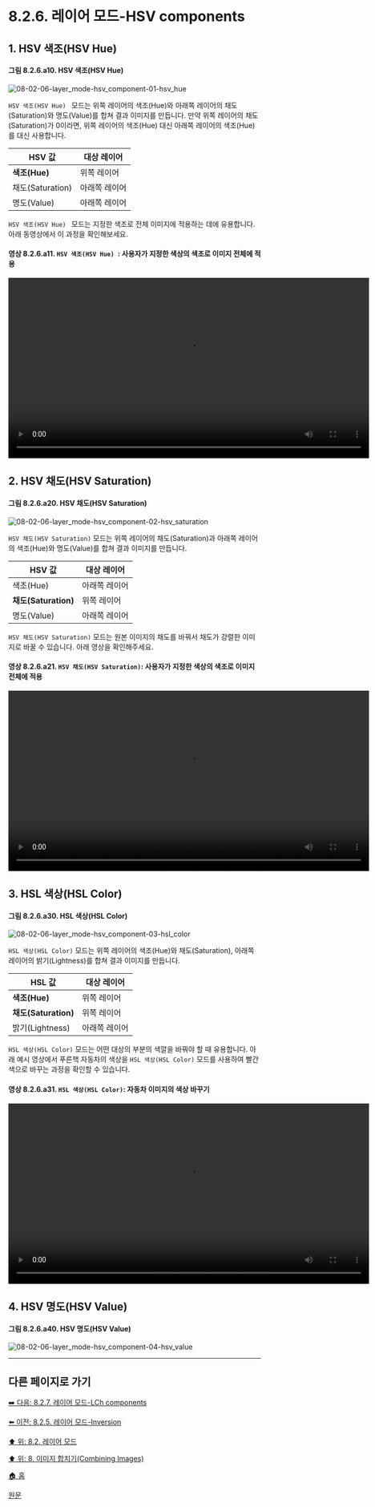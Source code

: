 # 8.2.6. 레이어 모드-HSV components
## 1. HSV 색조(HSV Hue) 
#### 그림 8.2.6.a10. HSV 색조(HSV Hue) 
![08-02-06-layer_mode-hsv_component-01-hsv_hue](https://github.com/wonder13662/gimp/assets/15767104/9bc6d996-d48a-454b-8f08-a7ceba62d162)

`HSV 색조(HSV Hue) ` 모드는 위쪽 레이어의 색조(Hue)와 아래쪽 레이어의 채도(Saturation)와 명도(Value)를 합쳐 결과 이미지를 만듭니다. 만약 위쪽 레이어의 채도(Saturation)가 0이라면, 위쪽 레이어의 색조(Hue) 대신 아래쪽 레이어의 색조(Hue)를 대신 사용합니다.

|HSV 값|대상 레이어|
|---|---|
|**색조(Hue)**|위쪽 레이어|
|채도(Saturation)|아래쪽 레이어|
|명도(Value)|아래쪽 레이어|

`HSV 색조(HSV Hue) ` 모드는 지정한 색조로 전체 이미지에 적용하는 데에 유용합니다. 아래 동영상에서 이 과정을 확인해보세요.

#### 영상 8.2.6.a11. `HSV 색조(HSV Hue) `: 사용자가 지정한 색상의 색조로 이미지 전체에 적용
<video controls="controls" width="720" src="https://github.com/wonder13662/gimp/assets/15767104/f441430c-33b0-4332-b88f-c9c2648825e9"></video>

## 2. HSV 채도(HSV Saturation)
#### 그림 8.2.6.a20. HSV 채도(HSV Saturation)
![08-02-06-layer_mode-hsv_component-02-hsv_saturation](https://github.com/wonder13662/gimp/assets/15767104/c8e20a44-4b38-496f-aa21-f9d8920555b2)

`HSV 채도(HSV Saturation)` 모드는 위쪽 레이어의 채도(Saturation)과 아래쪽 레이어의 색조(Hue)와 명도(Value)를 합쳐 결과 이미지를 만듭니다.

|HSV 값|대상 레이어|
|---|---|
|색조(Hue)|아래쪽 레이어|
|**채도(Saturation)**|위쪽 레이어|
|명도(Value)|아래쪽 레이어|

`HSV 채도(HSV Saturation)` 모드는 원본 이미지의 채도를 바꿔서 채도가 강렬한 이미지로 바꿀 수 있습니다. 아래 영상을 확인해주세요.

#### 영상 8.2.6.a21. `HSV 채도(HSV Saturation)`: 사용자가 지정한 색상의 색조로 이미지 전체에 적용
<video controls="controls" width="720" src="https://github.com/wonder13662/gimp/assets/15767104/139b27e7-95a1-493e-a1ed-5544173f136c"></video>

## 3. HSL 색상(HSL Color)
#### 그림 8.2.6.a30. HSL 색상(HSL Color)
![08-02-06-layer_mode-hsv_component-03-hsl_color](https://github.com/wonder13662/gimp/assets/15767104/b91f0429-5220-4127-a5da-eef221a5db87)

`HSL 색상(HSL Color)` 모드는 위쪽 레이어의 색조(Hue)와 채도(Saturation), 아래쪽 레이어의 밝기(Lightness)를 합쳐 결과 이미지를 만듭니다.

|HSL 값|대상 레이어|
|---|---|
|**색조(Hue)**|위쪽 레이어|
|**채도(Saturation)**|위쪽 레이어|
|밝기(Lightness)|아래쪽 레이어|

`HSL 색상(HSL Color)` 모드는 어떤 대상의 부분의 색깔을 바꿔야 할 때 유용합니다. 아래 예시 영상에서 푸른핵 자동차의 색상을 `HSL 색상(HSL Color)` 모드를 사용하여 빨간색으로 바꾸는 과정을 확인할 수 있습니다.

#### 영상 8.2.6.a31. `HSL 색상(HSL Color)`: 자동차 이미지의 색상 바꾸기
<video controls="controls" width="720" src="https://github.com/wonder13662/gimp/assets/15767104/5cea6ccf-cc42-47c3-8064-7cccfbadb0e9"></video>

## 4. HSV 명도(HSV Value)
#### 그림 8.2.6.a40. HSV 명도(HSV Value)
![08-02-06-layer_mode-hsv_component-04-hsv_value](https://github.com/wonder13662/gimp/assets/15767104/ec2b6046-1917-426c-8214-d6a8d5815323)

***

## 다른 페이지로 가기
[➡️ 다음: 8.2.7. 레이어 모드-LCh components](./08-02-07-lch-components-layer-modes.md)

[⬅️ 이전: 8.2.5. 레이어 모드-Inversion](./08-02-05-inversion-layer-modes.md)

[⬆️ 위: 8.2. 레이어 모드](./08-02-00-layer-modes.md)

[⬆️ 위: 8. 이미지 합치기(Combining Images)](./08-00-combining-images.md)

[🏠 홈](./00-home.md)

[원문](https://docs.gimp.org/2.10/ko/layer-mode-group-inversion.html)
